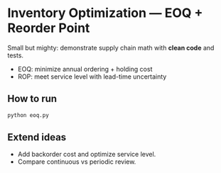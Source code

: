# Inventory Optimization — EOQ + Reorder Point

Small but mighty: demonstrate supply chain math with **clean code** and tests.

- EOQ: minimize annual ordering + holding cost
- ROP: meet service level with lead-time uncertainty

## How to run
```bash
python eoq.py
```

## Extend ideas
- Add backorder cost and optimize service level.
- Compare continuous vs periodic review.
